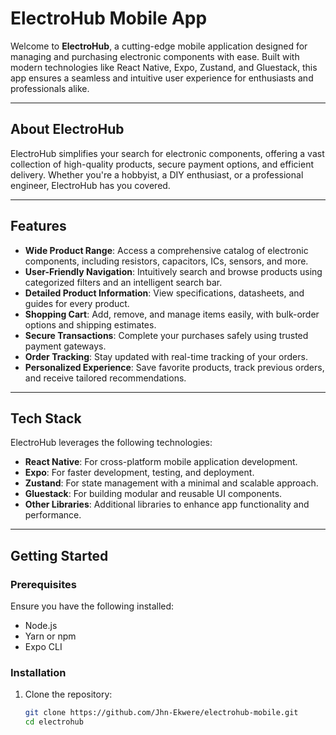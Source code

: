 # ElectroHub Mobile App

Welcome to **ElectroHub**, a cutting-edge mobile application designed for managing and purchasing electronic components with ease. Built with modern technologies like React Native, Expo, Zustand, and Gluestack, this app ensures a seamless and intuitive user experience for enthusiasts and professionals alike.

---

## About ElectroHub

ElectroHub simplifies your search for electronic components, offering a vast collection of high-quality products, secure payment options, and efficient delivery. Whether you're a hobbyist, a DIY enthusiast, or a professional engineer, ElectroHub has you covered.

---

## Features

- **Wide Product Range**: Access a comprehensive catalog of electronic components, including resistors, capacitors, ICs, sensors, and more.
- **User-Friendly Navigation**: Intuitively search and browse products using categorized filters and an intelligent search bar.
- **Detailed Product Information**: View specifications, datasheets, and guides for every product.
- **Shopping Cart**: Add, remove, and manage items easily, with bulk-order options and shipping estimates.
- **Secure Transactions**: Complete your purchases safely using trusted payment gateways.
- **Order Tracking**: Stay updated with real-time tracking of your orders.
- **Personalized Experience**: Save favorite products, track previous orders, and receive tailored recommendations.

---

## Tech Stack

ElectroHub leverages the following technologies:

- **React Native**: For cross-platform mobile application development.
- **Expo**: For faster development, testing, and deployment.
- **Zustand**: For state management with a minimal and scalable approach.
- **Gluestack**: For building modular and reusable UI components.
- **Other Libraries**: Additional libraries to enhance app functionality and performance.

---

## Getting Started

### Prerequisites
Ensure you have the following installed:
- Node.js
- Yarn or npm
- Expo CLI

### Installation

1. Clone the repository:
   ```bash
   git clone https://github.com/Jhn-Ekwere/electrohub-mobile.git
   cd electrohub
